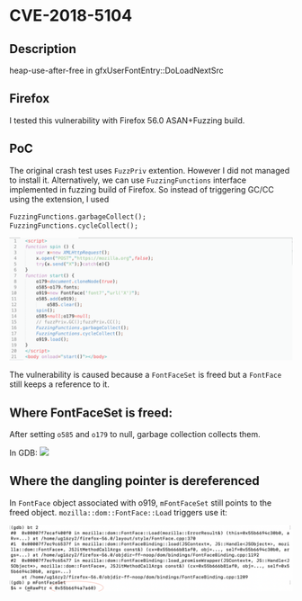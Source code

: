 # CVE-2018-5104

## Description

heap-use-after-free in gfxUserFontEntry::DoLoadNextSrc

## Firefox

I tested this vulnerability with Firefox 56.0 ASAN+Fuzzing build.

## PoC

The original crash test uses ```FuzzPriv``` extention. However I did not managed to install it. Alternatively, we can use ```FuzzingFunctions``` interface implemented in fuzzing build of Firefox. So instead of triggering GC/CC using the extension, I used

```
FuzzingFunctions.garbageCollect();
FuzzingFunctions.cycleCollect();
```

![crash.html](images/code.png)

The vulnerability is caused because a ```FontFaceSet``` is freed but a ```FontFace``` still keeps a reference to it.

## Where FontFaceSet is freed:

After setting ```o585``` and ```o179``` to null, garbage collection collects them.

In GDB:
![](iumaegs/2.png)


## Where the dangling pointer is dereferenced

In ```FontFace``` object associated with o919, ```mFontFaceSet``` still points to the freed object. ```mozilla::dom::FontFace::Load``` triggers use it:

![](images/3.png)
